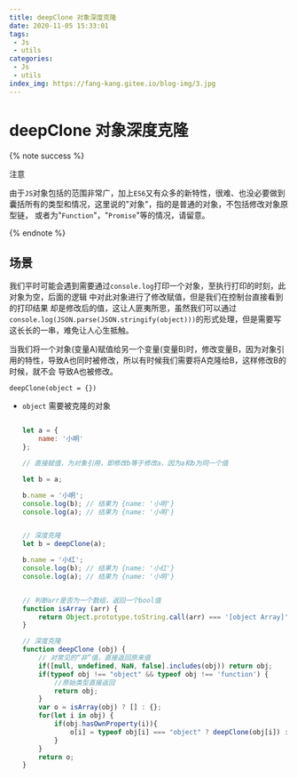 ```yaml
---
title: deepClone 对象深度克隆
date: 2020-11-05 15:33:01
tags:
 - Js
 - utils
categories:
 - Js
 - utils
index_img: https://fang-kang.gitee.io/blog-img/3.jpg
---
```


# deepClone 对象深度克隆

{% note success %}

注意

由于`JS`对象包括的范围非常广，加上`ES6`又有众多的新特性，很难、也没必要做到囊括所有的类型和情况，这里说的"对象"，指的是普通的对象，不包括修改对象原型链， 或者为"`Function`"，"`Promise`"等的情况，请留意。

{% endnote %}

<!-- more -->

## 场景

我们平时可能会遇到需要通过`console.log`打印一个对象，至执行打印的时刻，此对象为空，后面的逻辑
中对此对象进行了修改赋值，但是我们在控制台直接看到的打印结果 却是修改后的值，这让人匪夷所思，虽然我们可以通过
`console.log(JSON.parse(JSON.stringify(object)))`的形式处理，但是需要写这长长的一串，难免让人心生抵触。

当我们将一个对象(变量A)赋值给另一个变量(变量B)时，修改变量B，因为对象引用的特性，导致A也同时被修改，所以有时候我们需要将A克隆给B，这样修改B的时候，就不会 导致A也被修改。

`deepClone(object = {})`

- `object` <Object> 需要被克隆的对象

``` javascript

let a = {
	name: '小明'
};

// 直接赋值，为对象引用，即修改b等于修改a，因为a和b为同一个值

let b = a;

b.name = '小明';
console.log(b); // 结果为 {name: '小明'}
console.log(a); // 结果为 {name: '小明'}


// 深度克隆
let b = deepClone(a);

b.name = '小红';
console.log(b); // 结果为 {name: '小红'}
console.log(a); // 结果为 {name: '小明'}

```

``` javascript

// 判断arr是否为一个数组，返回一个bool值
function isArray (arr) {
    return Object.prototype.toString.call(arr) === '[object Array]';
}

// 深度克隆
function deepClone (obj) {
	// 对常见的“非”值，直接返回原来值
	if([null, undefined, NaN, false].includes(obj)) return obj;
    if(typeof obj !== "object" && typeof obj !== 'function') {
		//原始类型直接返回
        return obj;
    }
    var o = isArray(obj) ? [] : {};
    for(let i in obj) {
        if(obj.hasOwnProperty(i)){
            o[i] = typeof obj[i] === "object" ? deepClone(obj[i]) : obj[i];
        }
    }
    return o;
}

```

